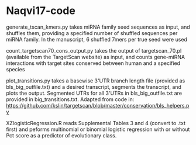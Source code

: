 # Naqvi17-code
generate_tscan_kmers.py takes miRNA family seed sequences as input, and shuffles them, providing a specified number of shuffled sequences per miRNA family. In the manuscript, 6 shuffled 7mers per true seed were used

count_targetscan70_cons_output.py takes the output of targetscan_70.pl (available from the TargetScan website) as input, and counts gene-miRNA interactions with target sites conserved between human and a specified species

plot_transitions.py takes a basewise 3'UTR branch length file (provided as bls_big_outfile.txt) and a desired transcript, segments the transcript, and plots the output. Segmented UTRs for all 3'UTRs in bls_big_outfile.txt are provided in big_transitions.txt. Adapted from code in: https://github.com/kslin/targetscan/blob/master/conservation/bls_helpers.py

XZlogisticRegression.R reads Supplemental Tables 3 and 4 (convert to .txt first) and peforms multinomial or binomial logistic regression with or without Pct score as a predictor of evolutionary class.
